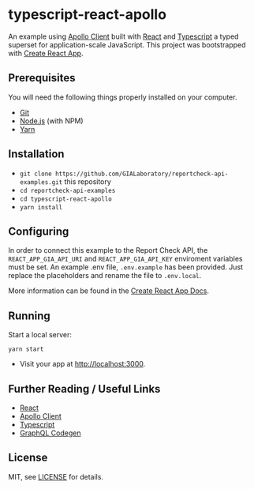 # typescript-react-apollo

An example using [Apollo Client](http://dev.apollodata.com/) built with [React](https://facebook.github.io/react/) and [Typescript](https://www.typescriptlang.org) a typed superset for application-scale JavaScript. This project was bootstrapped with [Create React App](https://github.com/facebookincubator/create-react-app).

## Prerequisites

You will need the following things properly installed on your computer.

* [Git](https://git-scm.com/)
* [Node.js](https://nodejs.org/) (with NPM)
* [Yarn](https://yarnpkg.com/en/)

## Installation

* `git clone https://github.com/GIALaboratory/reportcheck-api-examples.git` this repository
* `cd reportcheck-api-examples`
* `cd typescript-react-apollo`
* `yarn install`

## Configuring

In order to connect this example to the Report Check API, the `REACT_APP_GIA_API_URI` and `REACT_APP_GIA_API_KEY` enviroment variables must be 
set. An example .env file, `.env.example` has been provided. Just replace the placeholders and rename the file to `.env.local`.

More information can be found in the [Create React App Docs](https://facebook.github.io/create-react-app/docs/adding-custom-environment-variables).

## Running

Start a local server:

```
yarn start
```

* Visit your app at [http://localhost:3000](http://localhost:3000).

## Further Reading / Useful Links

* [React](https://facebook.github.io/react/)
* [Apollo Client](http://dev.apollodata.com/)
* [Typescript](https://www.typescriptlang.org)
* [GraphQL Codegen](https://graphql-code-generator.com/)

## License

MIT, see [LICENSE](https://github.com/GIALaboratory/reportcheck-api-examples/blob/master/LICENSE) for details.